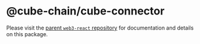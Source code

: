 # @cube-chain/cube-connector

Please visit the [parent `web3-react` repository](https://github.com/NoahZinsmeister/web3-react) for documentation and details on this package.
